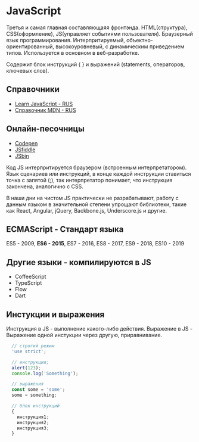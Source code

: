 # JavaScript
Третья и самая главная составляющаяя фронтэнда. HTML(структура), CSS(оформление), JS(управляет событиями пользователя). Браузерный язык программирования. Интерпритируемый, объектно-ориентированный, высокоуровневый, с динамическим приведением типов. Используется в основном в веб-разработке.

Содержит блок инструкций { } и выражений (statements, операторов, ключевых слов).

## Справочники
* [Learn JavaScript - RUS](https://learn.javascript.ru/)
* [Справочник MDN - RUS](https://developer.mozilla.org/ru/docs/Web/JavaScript/Reference)

## Онлайн-песочницы
* [Сodepen](https://codepen.io/)
* [JSfiddle](https://jsfiddle.net)
* [JSbin](http://jsbin.com/?html,output)

Код JS интерпритируется браузером (встроенным интерпретатором). Язык сценариев или инструкций, в конце каждой инструкции ставиться точка с запятой (;), так интерпретатор понимает, что инструкция закончена, аналогично с CSS.

В наши дни на чистом JS практически не разрабатывают, работу с данным языком в значительной степени упрощают библиотеки, такие как React, Angular, jQuery, Backbone.js, Underscore.js и другие.

## ECMAScript - Стандарт языка 
ES5 - 2009, **ES6 - 2015**, ES7 - 2016, ES8 - 2017, ES9 - 2018, ES10 - 2019

## Другие языки - компилируются в JS
* CoffeeScript
* TypeScript
* Flow
* Dart

## Инстукции и выражения
Инструкция в JS - выполнение какого-либо действия. 
Выражение в JS - Выражение одной инстукции через другую, приравнивание.

```javascript
  // строгий режим
  'use strict';

  // инструкции;
  alert(123); 
  console.log('Something');

  // выражения
  const some = 'some'; 
  some = something;

  // блок инструкций
  {
    инструкция1;
    инструкция2;
    инструкция3;
  }
```
